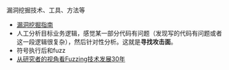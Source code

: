 漏洞挖掘技术、工具、方法等



* [漏洞挖掘指南](https://www.theseus.top/2021/12/24/%E6%BC%8F%E6%B4%9E%E6%8C%96%E6%8E%98%E6%8C%87%E5%8D%97)
* 人工分析目标业务逻辑，感觉某一部分代码有问题（发现写的代码有问题或者这一段逻辑很复杂），然后针对性分析。这就是**寻找攻击面**。
* 符号执行后和fuzz
* [从研究者的视角看Fuzzing技术发展30年](https://zhuanlan.zhihu.com/p/103914349)
